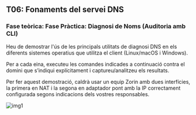 ## T06: Fonaments del servei DNS

### Fase teòrica: Fase Pràctica: Diagnosi de Noms (Auditoria amb CLI)
Heu de demostrar l'ús de les principals utilitats de diagnosi DNS en els diferents sistemes operatius que utilitza el client (Linux/macOS i Windows).

Per a cada eina, executeu les comandes indicades a continuació contra el domini que s’indiqui explícitament i captureu/analitzeu els resultats.

Per fer aquest demostració, caldrà usar un equip Zorin amb dues interfícies, la primera en NAT i la segona en adaptador pont amb la IP correctament configurada segons indicacions dels vostres responsables.

![img1](../IMG/img1)
